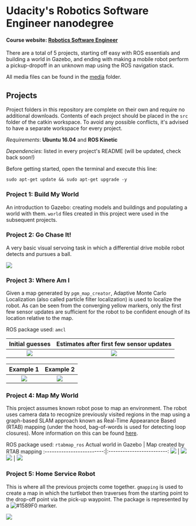 # Udacity's Robotics Software Engineer nanodegree
#### Course website: [Robotics Software Engineer](www.udacity.com/course/robotics-software-engineer--nd209)

There are a total of 5 projects, starting off easy with ROS essentials and building a world in Gazebo, and 
ending with making a mobile robot perform a pickup-dropoff in an unknown map using the ROS navigation stack.

All media files can be found in the [media](https://github.com/abhishek47kashyap/udacity-robotics-software-engineer/tree/master/media) folder.

## Projects
Project folders in this repository are complete on their own and require no additional downloads.
Contents of each project should be placed in the ```src``` folder of the catkin workspace. To avoid any possible conflicts,
it's advised to have a separate workspace for every project.

_Requirements_: **Ubuntu 16.04** and **ROS Kinetic**

_Dependencies_: listed in every project's README (will be updated, check back soon!)

Before getting started, open the terminal and execute this line:
```
sudo apt-get update && sudo apt-get upgrade -y
```

### Project 1: Build My World
An introduction to Gazebo: creating models and buildings and populating a world with them. ```world``` files created in this project were used in the subsequent projects.

### Project 2: Go Chase It!
A very basic visual servoing task in which a differential drive mobile robot detects and pursues a ball.

![](media/Project2%20media/ball_chaser.gif)

### Project 3: Where Am I
Given a map generated by ```pgm_map_creator```, Adaptive Monte Carlo Localization (also called particle filter localization) is used to localize the robot. As can be seen from the converging yellow markers, only the first few sensor updates are sufficient for the robot to be confident enough of its location relative to the map. 

ROS package used: ```amcl```

Initial guesses             |  Estimates after first few sensor updates
:-------------------------:|:-------------------------:
![](media/Project3%20media/starting_point.png)  |  ![](media/Project3%20media/final_localization.png)

Example 1             |  Example 2
:-------------------------:|:-------------------------:
![](media/Project3%20media/localization1.gif)  |  ![](media/Project3%20media/localization2.gif)

### Project 4: Map My World
This project assumes known robot pose to map an environment. The robot uses camera data to recognize previously visited regions in the map using a graph-based SLAM approach known as Real-Time Appearance Based (RTAB) mapping (under the hood, bag-of-words is used for detecting loop closures). More information on this can be found [here](http://introlab.github.io/rtabmap/). 

ROS package used: ```rtabmap_ros```
Actual world in Gazebo             |  Map created by RTAB mapping
:-------------------------:|:-------------------------:
![](media/Project4%20media/Lworld.png)  |  ![](media/Project4%20media/Lshaped_world.png)
![](media/Project4%20media/small_warehouse_gazebo.png)  |  ![](media/Project4%20media/small_warehouse_world.png)

### Project 5: Home Service Robot
This is where all the previous projects come together. ```gmapping``` is used to create a map in which the turtlebot then traverses from the starting point to the drop-off point via the pick-up waypoint. The package is represented by a 
![#1589F0](https://via.placeholder.com/15/1589F0/000000?text=+) marker.

![](media/Project5%20media/homeServiceRobot.gif)
